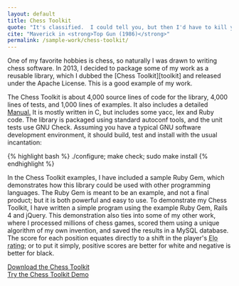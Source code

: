 ```yaml
---
layout: default
title: Chess Toolkit
quote: "It's classified.  I could tell you, but then I'd have to kill you."
cite: "Maverick in <strong>Top Gun (1986)</strong>"
permalink: /sample-work/chess-toolkit/
---
```


<p class="lead" markdown="1">One of my favorite hobbies is chess, so naturally I
was drawn to writing chess software.  In 2013, I decided to package some of my
work as a reusable library, which I dubbed the [Chess Toolkit][toolkit] and
released under the Apache License.  This is a good example of my work.</p>

The Chess Toolkit is about 4,000 source lines of code for the library, 4,000
lines of tests, and 1,000 lines of examples.  It also includes a detailed
[Manual.][manual]  It is mostly written in C, but includes some yacc, lex and
Ruby code.  The library is packaged using standard autoconf tools, and the unit
tests use GNU Check.  Assuming you have a typical GNU software development
environment, it should build, test and install with the usual incantation:

{% highlight bash %}
./configure; make check; sudo make install
{% endhighlight %}

In the Chess Toolkit examples, I have included a sample Ruby Gem, which
demonstrates how this library could be used with other programming languages.
The Ruby Gem is meant to be an example, and not a final product; but it is both
powerful and easy to use.  To demonstrate my Chess Toolkit, I have written a
simple program using the example Ruby Gem, Rails 4 and jQuery.  This
demonstration also ties into some of my other work, where I processed millions
of chess games, scored them using a unique algorithm of my own invention, and
saved the results in a MySQL database.  The score for each position equates
directly to a shift in the player's <abbr title="The Elo rating system is a
method for calculating the relative skill level of players">Elo rating</abbr>;
or to put it simply, positive scores are better for white and negative is better
for black.

<div class="row">
  <div class="col-sm-6 text-center stacks">
    <a href="https://github.com/steve-ortiz/chess_toolkit/archive/master.zip" class="btn btn-primary btn-large">Download the Chess Toolkit</a>
  </div>
  <div class="col-sm-6 text-center stacks">
    <a href="/sample-work/chess-openings/" class="btn btn-primary btn-large">Try the Chess Toolkit Demo</a>
  </div>
</div>

[toolkit]: https://github.com/steve-ortiz/chess_toolkit
[manual]: https://github.com/steve-ortiz/chess_toolkit/blob/master/MANUAL.md
